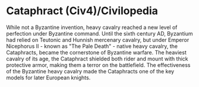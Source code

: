 # Cataphract (Civ4)/Civilopedia

While not a Byzantine invention, heavy cavalry reached a new level of perfection under Byzantine command. Until the sixth century AD, Byzantium had relied on Teutonic and Hunnish mercenary cavalry, but under Emperor Nicephorus II - known as "The Pale Death" - native heavy cavalry, the Cataphracts, became the cornerstone of Byzantine warfare. The heaviest cavalry of its age, the Cataphract shielded both rider and mount with thick protective armor, making them a terror on the battlefield. The effectiveness of the Byzantine heavy cavalry made the Cataphracts one of the key models for later European knights.
